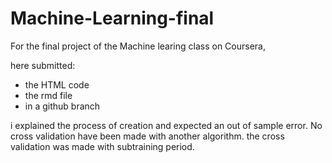# Machine-Learning-final

For the final project of the Machine learing class on Coursera, 

here submitted:
- the HTML code
- the rmd file
- in a github branch

i explained the process of creation and expected an out of sample error. No cross validation have been made with another algorithm. the cross validation was made with subtraining period. 
